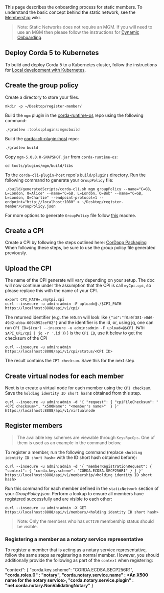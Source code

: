 This page describes the onboarding process for static members. To understand the basic concept behind the static network, see the  [Membership](../wiki/Membership) wiki.

> Note: Static Networks does not require an MGM. If you will need to use an MGM then please follow the instructions for [Dynamic Onboarding](https://github.com/corda/corda-runtime-os/wiki/MGM-Onboarding).

## Deploy Corda 5 to Kubernetes
To build and deploy Corda 5 to a Kubernetes cluster, follow the instructions for [Local development with Kubernetes](https://github.com/corda/corda-runtime-os/wiki/Local-development-with-Kubernetes).

## Create the group policy
Create a directory to store your files.
```
mkdir -p ~/Desktop/register-member/
```

Build the `mgm` plugin in the [corda-runtime-os](https://github.com/corda/corda-runtime-os) repo using the following command:
```
./gradlew :tools:plugins:mgm:build
```

Build the [corda-cli-plugin-host](https://github.com/corda/corda-cli-plugin-host) repo:
```
./gradlew build
```

Copy `mgm-5.0.0.0-SNAPSHOT.jar` from `corda-runtime-os`:
```
cd tools/plugins/mgm/build/libs
```

To the `corda-cli-plugin-host` repo's `build/plugins` directory. Run the following command to generate your `GroupPolicy` file:
```
./build/generatedScripts/corda-cli.sh mgm groupPolicy --name="C=GB, L=London, O=Alice" --name="C=GB, L=London, O=Bob" --name="C=GB, L=London, O=Charlie" --endpoint-protocol=1 --endpoint="http://localhost:1080" > ~/Desktop/register-member/GroupPolicy.json
```

For more options to generate `GroupPolicy` file follow [this](https://github.com/corda/corda-runtime-os/blob/release/os/5.0/tools/plugins/mgm/README.md) readme.

## Create a CPI

Create a CPI by following the steps outlined here: [CorDapp Packaging](../wiki/CorDapp-Packaging)
When following these steps, be sure to use the group policy file generated previously.

## Upload the CPI
The name of the CPI generate will vary depending on your setup. The doc will now continue under the assumption that the CPI is call `myCpi.cpi`, so please replace this with the name of your CPI.
```
export CPI_PATH=./myCpi.cpi
curl --insecure -u admin:admin -F upload=@./$CPI_PATH https://localhost:8888/api/v1/cpi/
```

The returned identifier (e.g. the return will look like `{"id":"f0a0f381-e0d6-49d2-abba-6094992cef02"}` and the identifier is the id, or, using jq, one can run `CPI_ID=$(curl --insecure -u admin:admin -F upload=@$CPI_PATH $API_URL/cpi | jq -r '.id')`) ) is the `CPI ID`, use it below to get the checksum of the CPI
```
curl --insecure -u admin:admin https://localhost:8888/api/v1/cpi/status/<CPI ID>
```
The result contains the `CPI checksum`. Save this for the next step.

## Create virtual nodes for each member
Next is to create a virtual node for each member using the `CPI checksum`. Save the `holding identity ID short hash`s obtained from this step.
```
curl --insecure -u admin:admin -d '{ "request": { "cpiFileChecksum": "<CPI checksum>", "x500Name": "<member's name>"  } }' https://localhost:8888/api/v1/virtualnode
```

## Register members
> The available key schemes are viewable through `KeysRpcOps`. One of them is used as an example in the command below.

To register a member, run the following command (replace `<holding identity ID short hash>` with the ID short hash obtained before):
```
curl --insecure -u admin:admin -d '{ "memberRegistrationRequest": { "context": { "corda.key.scheme": "CORDA.ECDSA.SECP256R1" } } }' https://localhost:8888/api/v1/membership/<holding identity ID short hash>
```
Run this command for each member defined in the `staticNetwork` section of your _GroupPolicy.json_. 
Perform a lookup to ensure all members have registered successfully and are visible to each other:
```
curl --insecure -u admin:admin -X GET https://localhost:8888/api/v1/members/<holding identity ID short hash>
```
> Note: Only the members who has `ACTIVE` membership status should be visible.

### Registering a member as a notary service representative
To register a member that is acting as a notary service representative, follow the same steps as registering a normal member. However, you should additionally provide the following as part of the `context` when registering:

"context": { "corda.key.scheme": "CORDA.ECDSA.SECP256R1", __"corda.roles.0" : "notary", "corda.notary.service.name" : \<An X500 name for the notary service\>, "corda.notary.service.plugin" : "net.corda.notary.NonValidatingNotary"__ }